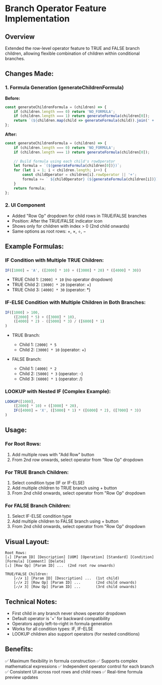 # Branch Operator Feature Implementation

## Overview
Extended the row-level operator feature to TRUE and FALSE branch children, allowing flexible combination of children within conditional branches.

## Changes Made:

### 1. Formula Generation (generateChildrenFormula)

**Before:**
```javascript
const generateChildrenFormula = (children) => {
    if (children.length === 0) return 'NO_FORMULA';
    if (children.length === 1) return generateFormula(children[0]);
    return `(${children.map(child => generateFormula(child)).join(' + ')})`;
};
```

**After:**
```javascript
const generateChildrenFormula = (children) => {
    if (children.length === 0) return 'NO_FORMULA';
    if (children.length === 1) return generateFormula(children[0]);
    
    // Build formula using each child's rowOperator
    let formula = `(${generateFormula(children[0])})`;
    for (let i = 1; i < children.length; i++) {
        const childOperator = children[i].rowOperator || '+';
        formula += ` ${childOperator} (${generateFormula(children[i])})`;
    }
    return formula;
};
```

### 2. UI Component
- Added "Row Op" dropdown for child rows in TRUE/FALSE branches
- Position: After the TRUE/FALSE indicator icon
- Shows only for children with index > 0 (2nd child onwards)
- Same options as root rows: +, ×, ÷, −

## Example Formulas:

### IF Condition with Multiple TRUE Children:
```javascript
IF([1000] = 'A', ([2000] * 10) + ([3000] * 20) * ([4000] * 30))
```
- TRUE Child 1: `[2000] * 10` (no operator dropdown)
- TRUE Child 2: `[3000] * 20` (operator: +)
- TRUE Child 3: `[4000] * 30` (operator: *)

### IF-ELSE Condition with Multiple Children in Both Branches:
```javascript
IF([1000] > 100, 
    ([2000] * 5) + ([3000] * 10), 
    ([4000] * 2) - ([5000] * 3) / ([6000] * 1)
)
```
- TRUE Branch:
  - Child 1: `[2000] * 5`
  - Child 2: `[3000] * 10` (operator: +)
  
- FALSE Branch:
  - Child 1: `[4000] * 2`
  - Child 2: `[5000] * 3` (operator: -)
  - Child 3: `[6000] * 1` (operator: /)

### LOOKUP with Nested IF (Complex Example):
```javascript
LOOKUP([1000], 
    ([2000] * 10) + ([3000] * 20), 
    IF([4000] = 'X', ([5000] * 1) * ([6000] * 2), ([7000] * 3))
)
```

## Usage:

### For Root Rows:
1. Add multiple rows with "Add Row" button
2. From 2nd row onwards, select operator from "Row Op" dropdown

### For TRUE Branch Children:
1. Select condition type (IF or IF-ELSE)
2. Add multiple children to TRUE branch using + button
3. From 2nd child onwards, select operator from "Row Op" dropdown

### For FALSE Branch Children:
1. Select IF-ELSE condition type
2. Add multiple children to FALSE branch using + button
3. From 2nd child onwards, select operator from "Row Op" dropdown

## Visual Layout:

```
Root Rows:
[↓] [Param ID] [Description] [UOM] [Operation] [Standard] [Condition] [Formula] [Comment] [Delete]
[↓] [Row Op] [Param ID] ...  (2nd root row onwards)

TRUE/FALSE Children:
    [✓/✗ 1] [Param ID] [Description] ...  (1st child)
    [✓/✗ 2] [Row Op] [Param ID] ...       (2nd child onwards)
    [✓/✗ 3] [Row Op] [Param ID] ...       (3rd child onwards)
```

## Technical Notes:
- First child in any branch never shows operator dropdown
- Default operator is '+' for backward compatibility
- Operators apply left-to-right in formula generation
- Works for all condition types: IF, IF-ELSE
- LOOKUP children also support operators (for nested conditions)

## Benefits:
✅ Maximum flexibility in formula construction
✅ Supports complex mathematical expressions
✅ Independent operator control for each branch
✅ Consistent UI across root rows and child rows
✅ Real-time formula preview updates

